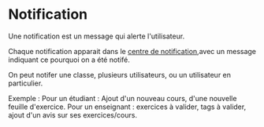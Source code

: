 #  Notification

Une notification est un message qui alerte l'utilisateur.

Chaque notification apparait dans le [centre de notification](centredenotification.md),avec un message indiquant ce pourquoi on a été notifé.

On peut notifer une classe, plusieurs utilisateurs, ou un utilisateur en particulier.

Exemple :
Pour un étudiant : Ajout d'un nouveau cours, d'une nouvelle feuille d'exercice.
Pour un enseignant : exercices à valider, tags à valider, ajout d'un avis sur ses exercices/cours.

<!---
Author : Hugo
Validator : Jordan
-->

